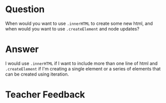 # Question

When would you want to use `.innerHTML` to create some new html, and when would you want to use `.createElement` and node updates?

# Answer

I would use `.innerHTML` if I want to include more than one line of html and `.createElement` if I'm creating a single element or a series of elements that can be created using iteration.

# Teacher Feedback
